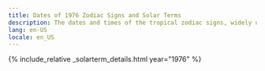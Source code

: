```yaml
---
title: Dates of 1976 Zodiac Signs and Solar Terms
description: The dates and times of the tropical zodiac signs, widely used in western astrology, and solar terms of year 1976
lang: en-US
locale: en_US
---
```

{% include_relative _solarterm_details.html year="1976" %}
